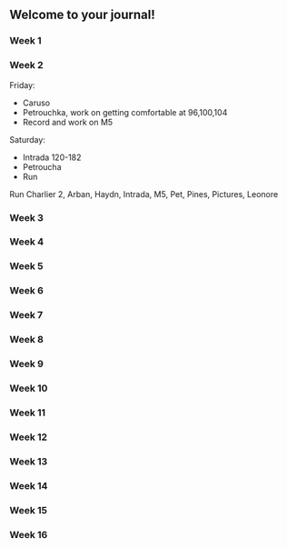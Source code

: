 ## Welcome to your journal!

### Week 1

### Week 2

Friday:

* Caruso
* Petrouchka, work on getting comfortable at 96,100,104
* Record and work on M5

Saturday:

* Intrada 120-182
* Petroucha
* Run

Run Charlier 2, Arban, Haydn, Intrada, M5, Pet, Pines, Pictures, Leonore

### Week 3

### Week 4

### Week 5

### Week 6

### Week 7

### Week 8

### Week 9

### Week 10

### Week 11

### Week 12

### Week 13

### Week 14

### Week 15

### Week 16